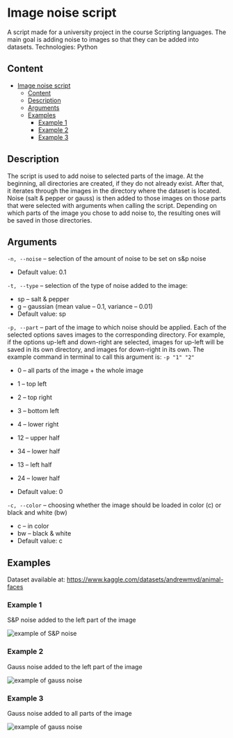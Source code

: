 # Image noise script

A script made for a university project in the course Scripting languages.
The main goal is adding noise to images so that they can be added into datasets.
Technologies: Python

## Content
- [Image noise script](#image-noise-script)
  - [Content](#content)
  - [Description](#description)
  - [Arguments](#arguments)
  - [Examples](#examples)
    - [Example 1](#example-1)
    - [Example 2](#example-2)
    - [Example 3](#example-3)

## Description

The script is used to add noise to selected parts of the image.
At the beginning, all directories are created, if they do not already exist. After that, it iterates through the images in the directory where the dataset is located. Noise (salt & pepper or gauss) is then added to those images on those parts that were selected with arguments when calling the script. Depending on which parts of the image you chose to add noise to, the resulting ones will be saved in those directories.

## Arguments

```-n, --noise``` – selection of the amount of noise to be set on s&p noise

- Default value: 0.1

```-t, --type``` – selection of the type of noise added to the image:
- sp – salt & pepper
- g – gaussian (mean value – 0.1, variance – 0.01)
- Default value: sp

```-p, --part``` – part of the image to which noise should be applied. Each of the selected options saves images to the corresponding directory. For example, if the options up-left and down-right are selected, images for up-left will be saved in its own directory, and images for down-right in its own. The example command in terminal to call this argument is:
```-p "1" "2"```

- 0 – all parts of the image + the whole image
- 1 – top left
- 2 – top right
- 3 – bottom left
- 4 – lower right
- 12 – upper half
- 34 – lower half
- 13 – left half
- 24 – lower half

- Default value: 0

```-c, --color``` – choosing whether the image should be loaded in color (c) or black and white (bw)
- c – in color
- bw – black & white
- Default value: c

## Examples
Dataset available at: https://www.kaggle.com/datasets/andrewmvd/animal-faces

### Example 1
S&P noise added to the left part of the image

<img src="./example1sp.png" alt="example of S&P noise">

### Example 2
Gauss noise added to the left part of the image

<img src="./example2gauss.png" alt="example of gauss noise">

### Example 3
Gauss noise added to all parts of the image

<img src="./example3.png" alt="example of gauss noise">